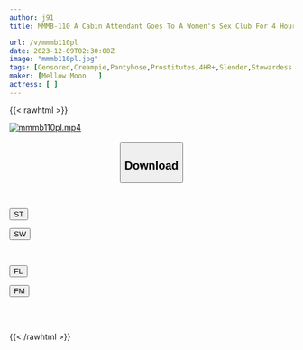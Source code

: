 ```yaml
---
author: j91
title: MMMB-110 A Cabin Attendant Goes To A Women's Sex Club For 4 Hours While Smelling Stuffy And Stinky Pantyhose That She Had Been Wearing All Day.

url: /v/mmmb110pl
date: 2023-12-09T02:30:00Z
image: "mmmb110pl.jpg"
tags: [Censored,Creampie,Pantyhose,Prostitutes,4HR+,Slender,Stewardess	 ]
maker: [Mellow Moon   ]
actress: [ ]
---
```



{{< rawhtml >}}

<div class="video" data-videoid="7mMbAgL9BMIAkpK">
    <a href="javascript:;">
        <img src="/v/mmmb110pl/mmmb110pl.jpg" width="WIDTH" height="HEIGHT" alt="mmmb110pl.mp4" loading="lazy">
    </a>
</div>

<script type="text/javascript" src="https://j91.asia/asset/on-demand-st.js"></script>

<br>
  <link rel="stylesheet" href="https://j91.asia/asset/bs5.css">
  
  <center>
  <button class="btn btn-primary" type="button" data-bs-toggle="collapse" data-bs-target=".multi-collapse" aria-expanded="false" aria-controls="multiCollapseExample1 multiCollapseExample2"><h2>Download</h2></button></center>
</p>
<div class="row">
  <div class="col">
    <div class="collapse multi-collapse" id="multiCollapseExample1">
      <div class="card card-body">
	      	      <br>
<div class="buttons">  
<p><a href="https://streamtape.to/v/7mMbAgL9BMIAkpK" target="_blank"><button class="btn-hover color-3"><i class="fa fa-download"></i> ST</button></a></p>
<p><a href="https://flaswish.com/y3wlm0myobcz" target="_blank"><button class="btn-hover color-2"><i class="fa fa-download"></i> SW</button></a></p></div>
    </div>
  </div>
</div>
  <div class="col">
    <div class="collapse multi-collapse" id="multiCollapseExample2">
      <div class="card card-body">
	      <br>
<div class="buttons">
<p><a href="javascript:;" target="_blank"><button class="btn-hover color-9"><i class="fa fa-download"></i> FL</button></a></p>
<p><a href="javascript:;" target="_blank"><button class="btn-hover color-8"><i class="fa fa-download"></i> FM</button></a></p></div>
<br><br>
      </div>
    </div>
  </div>
</div>

{{< /rawhtml >}}